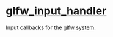 # [glfw_input_handler](glfw_input_handler.hpp)

Input callbacks for the [glfw system](../systems/glfw.md).